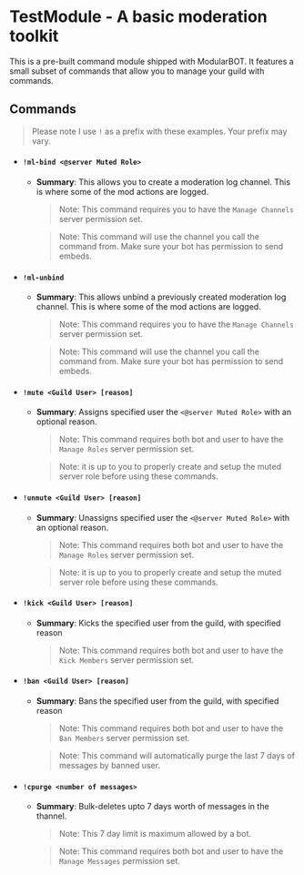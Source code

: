 # TestModule - A basic moderation toolkit
This is a pre-built command module shipped with ModularBOT. 
It features a small subset of commands that allow you to manage your guild with commands.

## Commands
>Please note I use `!` as a prefix with these examples. Your prefix may vary.

* #### `!ml-bind <@server Muted Role>`
   * **Summary**: This allows you to create a moderation log channel. This is where some of the mod actions are logged.
     >Note: This command requires you to have the `Manage Channels` server permission set.
     
     >Note: This command will use the channel you call the command from. Make sure your bot has permission to send embeds.

* #### `!ml-unbind`
   * **Summary**: This allows unbind a previously created moderation log channel. This is where some of the mod actions are logged.
     >Note: This command requires you to have the `Manage Channels` server permission set.
     
     >Note: This command will use the channel you call the command from. Make sure your bot has permission to send embeds.

* #### `!mute <Guild User> [reason]`
   * **Summary**: Assigns specified user the `<@server Muted Role>` with an optional reason.
     >Note: This command requires both bot and user to have the `Manage Roles` server permission set.
     
     >Note: it is up to you to properly create and setup the muted server role before using these commands.
     
* #### `!unmute <Guild User> [reason]`
   * **Summary**: Unassigns specified user the `<@server Muted Role>` with an optional reason.
     >Note: This command requires both bot and user to have the `Manage Roles` server permission set.
     
     >Note: it is up to you to properly create and setup the muted server role before using these commands.

* #### `!kick <Guild User> [reason]`
   * **Summary**: Kicks the specified user from the guild, with specified reason
     >Note: This command requires both bot and user to have the `Kick Members` server permission set.
  
* #### `!ban <Guild User> [reason]`
   * **Summary**: Bans the specified user from the guild, with specified reason
     >Note: This command requires both bot and user to have the `Ban Members` server permission set.
     
     >Note: This command will automatically purge the last 7 days of messages by banned user.
     
* #### `!cpurge <number of messages>`
   * **Summary**: Bulk-deletes upto 7 days worth of messages in the thannel.
      >Note: This 7 day limit is maximum allowed by a bot.
      
      >Note: This command requires both bot and user to have the `Manage Messages` permission set.
